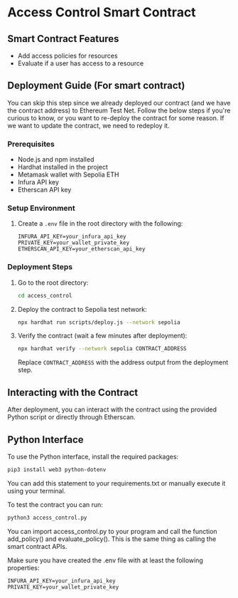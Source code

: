 # Access Control Smart Contract


## Smart Contract Features

- Add access policies for resources
- Evaluate if a user has access to a resource

## Deployment Guide (For smart contract)

You can skip this step since we already deployed our contract (and we have the contract address) to Ethereum Test Net. Follow the below steps if you're curious to know, or you want to re-deploy the contract for some reason. If we want to update the contract, we need to redeploy it.

### Prerequisites

- Node.js and npm installed
- Hardhat installed in the project
- Metamask wallet with Sepolia ETH
- Infura API key
- Etherscan API key

### Setup Environment

1. Create a `.env` file in the root directory with the following:
   ```
   INFURA_API_KEY=your_infura_api_key
   PRIVATE_KEY=your_wallet_private_key
   ETHERSCAN_API_KEY=your_etherscan_api_key
   ```


### Deployment Steps

1. Go to the root directory:
   ```bash
   cd access_control
   ```

2. Deploy the contract to Sepolia test network:
   ```bash
   npx hardhat run scripts/deploy.js --network sepolia
   ```

3. Verify the contract (wait a few minutes after deployment):
   ```bash
   npx hardhat verify --network sepolia CONTRACT_ADDRESS
   ```
   Replace `CONTRACT_ADDRESS` with the address output from the deployment step.

## Interacting with the Contract

After deployment, you can interact with the contract using the provided Python script or directly through Etherscan.

## Python Interface

To use the Python interface, install the required packages:

```bash
pip3 install web3 python-dotenv
```
You can add this statement to your requirements.txt or manually execute it using your terminal. 

To test the contract you can run:
```bash
python3 access_control.py
```
You can import access_control.py to your program and call the function add_policy() and evaluate_policy(). This is the same thing as calling the smart contract APIs.

Make sure you have created the .env file with at least the following properties:

   ```
   INFURA_API_KEY=your_infura_api_key
   PRIVATE_KEY=your_wallet_private_key
   ```